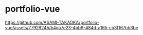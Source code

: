 # portfolio-vue


https://github.com/ASAMI-TAKAOKA/portfolio-vue/assets/77926245/b4da7e23-4bb9-484d-a165-cb3f167bb3be


